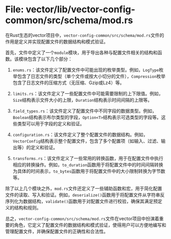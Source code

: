 # File: vector/lib/vector-config-common/src/schema/mod.rs

在Rust生态的vector项目中，`vector-config-common/src/schema/mod.rs`文件的作用是定义并实现配置文件的数据结构和模式验证。

首先，文件中定义了一个`module`模块，用于导出各种与配置文件相关的结构和函数。该模块包含了以下几个部分：

1. `enums.rs`：该文件定义了配置文件中可能出现的枚举类型。例如，`LogType`枚举包含了日志文件的类型（单个文件或按大小切分的文件），`Compression`枚举包含了日志文件的压缩方式（无压缩、Gzip或Lz4）等。

2. `limits.rs`：该文件定义了一些配置文件中可能需要限制的上下限值。例如，`Size`结构表示文件大小的上限，`Duration`结构表示时间间隔的上限等。

3. `field_types.rs`：该文件定义了配置文件中不同字段的数据类型。例如，`Boolean`结构表示布尔类型的字段，`Option<T>`结构表示可选类型的字段等。这些类型可以用于字段的定义和验证。

4. `configuration.rs`：该文件定义了整个配置文件的数据结构。例如，`VectorConfig`结构表示整个配置文件，包含了多个配置项（如输入、过滤、输出等）的定义和验证。

5. `transforms.rs`：该文件定义了一些常用的转换函数，用于在配置文件中执行相应的转换操作。例如，`to_duration`函数用于将配置文件中的时间间隔转换为具体的时间表示，`to_bytes`函数用于将配置文件中的大小限制转换为字节数等。

除了以上几个模块之外，`mod.rs`文件还定义了一些辅助函数和宏，用于简化配置文件的读取、写入和验证。例如，`deserialize()`函数用于将配置文件从字符串反序列化为数据结构，`validate()`函数用于对配置文件进行校验，确保其满足预定义的结构和规则。

总之，`vector-config-common/src/schema/mod.rs`文件在vector项目中扮演着重要的角色，它定义了配置文件的数据结构和模式验证，使得用户可以方便地编写和管理配置文件，并确保配置文件的正确性和合法性。

